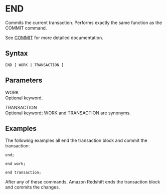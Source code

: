 # END<a name="r_END"></a>

Commits the current transaction\. Performs exactly the same function as the COMMIT command\.

See [COMMIT](r_COMMIT.md) for more detailed documentation\.

## Syntax<a name="r_END-synopsis"></a>

```
END [ WORK | TRANSACTION ]
```

## Parameters<a name="r_END-parameters"></a>

WORK  
Optional keyword\.

TRANSACTION  
Optional keyword; WORK and TRANSACTION are synonyms\.

## Examples<a name="r_END-examples"></a>

The following examples all end the transaction block and commit the transaction:

```
end;
```

```
end work;
```

```
end transaction;
```

After any of these commands, Amazon Redshift ends the transaction block and commits the changes\.